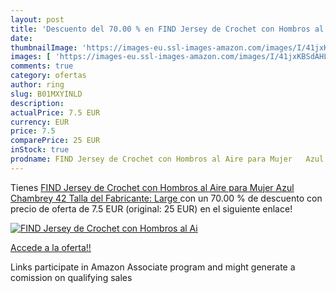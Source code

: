 ```yaml
---
layout: post
title: 'Descuento del 70.00 % en FIND Jersey de Crochet con Hombros al Ai'
date: 
thumbnailImage: 'https://images-eu.ssl-images-amazon.com/images/I/41jxKBSdAHL._SL200_.jpg'
images: [ 'https://images-eu.ssl-images-amazon.com/images/I/41jxKBSdAHL._SL200_.jpg' ]
comments: true
category: ofertas
author: ring
slug: B01MXYINLD
description:
actualPrice: 7.5 EUR
currency: EUR
price: 7.5
comparePrice: 25 EUR
inStock: true
prodname: FIND Jersey de Crochet con Hombros al Aire para Mujer   Azul  Chambrey   42  Talla del Fabricante: Large 
---
```


Tienes [FIND Jersey de Crochet con Hombros al Aire para Mujer   Azul  Chambrey   42  Talla del Fabricante: Large ](https://www.amazon.es/dp/B01MXYINLD/?tag=tolees-21) con un 70.00 % de descuento con precio de oferta de 7.5 EUR (original: 25 EUR) en el siguiente enlace!

[![FIND Jersey de Crochet con Hombros al Ai](https://images-eu.ssl-images-amazon.com/images/I/41jxKBSdAHL._SL200_.jpg)](https://www.amazon.es/dp/B01MXYINLD/?tag=tolees-21)

[Accede a la oferta!!](https://www.amazon.es/dp/B01MXYINLD/?tag=tolees-21)

Links participate in Amazon Associate program and might generate a comission on qualifying sales


